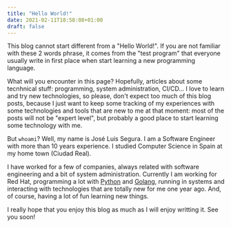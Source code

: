 ```yaml
---
title: "Hello World!"
date: 2021-02-11T18:58:08+01:00
draft: false
---
```


This blog cannot start different from a "Hello World!". If you are not familiar
with these 2 words phrase, it comes from the "test program" that everyone
usually write in first place when start learning a new programming language.

What will you encounter in this page? Hopefully, articles about some tecnhnical
stuff: programming, system administration, CI/CD... I love to learn and try new
technologies, so please, don't expect too much of this blog posts, because I
just want to keep some tracking of my experiences with some technologies and
tools that are new to me at that moment: most of the posts will not be "expert
level", but probably a good place to start learning some technology with me.

But `whoami`? Well, my name is José Luis Segura. I am a Software Engineer
with more than 10 years experience. I studied Computer Science in Spain at my
home town (Ciudad Real).

I have worked for a few of companies, always related with software engineering
and a bit of system administration. Currently I am working for Red Hat,
programming a lot with [Python](https://www.python.org) and
[Golang](https://golang.org/), running in systems and interacting with
technologies that are totally new for me one year ago. And, of course, having a
lot of fun learning new things.

I really hope that you enjoy this blog as much as I will enjoy writting it. See
you soon!
